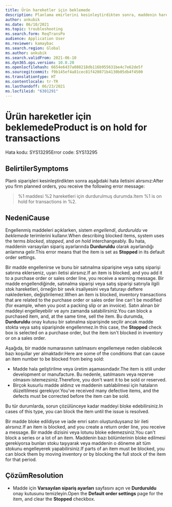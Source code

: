 ```yaml
---
title: Ürün hareketler için beklemede
description: Planlama emirlerini kesinleştirdikten sonra, maddenin hareketler için beklemede olduğunu bildiren bir hata iletisi alırsınız.
author: ankubik
ms.date: 06/10/2021
ms.topic: troubleshooting
ms.search.form: ReqTransPo
audience: Application User
ms.reviewer: kamaybac
ms.search.region: Global
ms.author: ankubik
ms.search.validFrom: 2021-06-10
ms.dyn365.ops.version: 10.0.20
ms.openlocfilehash: 6654e6437a088218db116b955631be4c7e62de5f
ms.sourcegitcommit: f9b145ef4a81cec81f420871b4130b05db4f4500
ms.translationtype: HT
ms.contentlocale: tr-TR
ms.lasthandoff: 06/23/2021
ms.locfileid: "6301291"
---
```

# <a name="product-is-on-hold-for-transactions"></a><span data-ttu-id="bea53-103">Ürün hareketler için beklemede</span><span class="sxs-lookup"><span data-stu-id="bea53-103">Product is on hold for transactions</span></span>

<span data-ttu-id="bea53-104">Hata kodu: SYS13295</span><span class="sxs-lookup"><span data-stu-id="bea53-104">Error code: SYS13295</span></span>

## <a name="symptoms"></a><span data-ttu-id="bea53-105">Belirtiler</span><span class="sxs-lookup"><span data-stu-id="bea53-105">Symptoms</span></span>

<span data-ttu-id="bea53-106">Planlı siparişleri kesinleştirdikten sonra aşağıdaki hata iletisini alırsınız:</span><span class="sxs-lookup"><span data-stu-id="bea53-106">After you firm planned orders, you receive the following error message:</span></span>

> <span data-ttu-id="bea53-107">%1 maddesi %2 hareketleri için durdurulmuş durumda.</span><span class="sxs-lookup"><span data-stu-id="bea53-107">Item %1 is on hold for transactions in %2.</span></span>

## <a name="cause"></a><span data-ttu-id="bea53-108">Nedeni</span><span class="sxs-lookup"><span data-stu-id="bea53-108">Cause</span></span>

<span data-ttu-id="bea53-109">Engellenmiş maddeleri açıklarken, sistem *engellendi*, *durduruldu* ve *beklemede* terimlerini kullanır.</span><span class="sxs-lookup"><span data-stu-id="bea53-109">When describing blocked items, system uses the terms *blocked*, *stopped*, and *on hold* interchangeably.</span></span> <span data-ttu-id="bea53-110">Bu hata, maddenin varsayılan sipariş ayarlarında **Durduruldu** olarak ayarlandığı anlamına gelir.</span><span class="sxs-lookup"><span data-stu-id="bea53-110">This error means that the item is set as **Stopped** in its default order settings.</span></span>

<span data-ttu-id="bea53-111">Bir madde engellenirse ve bunu bir satınalma siparişine veya satış siparişi satırına eklerseniz, uyarı iletisi alırsınız.</span><span class="sxs-lookup"><span data-stu-id="bea53-111">If an item is blocked, and you add it to a purchase order or sales order line, you receive a warning message.</span></span> <span data-ttu-id="bea53-112">Bir madde engellendiğinde, satınalma siparişi veya satış siparişi satırıyla ilgili stok hareketleri, örneğin bir sevk irsaliyesini veya faturayı deftere naklederken, değiştirilemez.</span><span class="sxs-lookup"><span data-stu-id="bea53-112">When an item is blocked, inventory transactions that are related to the purchase order or sales order line can't be modified (for example, when you post a packing slip or an invoice).</span></span> <span data-ttu-id="bea53-113">Satın alınan bir maddeyi engelleyebilir ve aynı zamanda satabilirsiniz.</span><span class="sxs-lookup"><span data-stu-id="bea53-113">You can block a purchased item, and, at the same time, sell the item.</span></span> <span data-ttu-id="bea53-114">Bu durumda, **Durduruldu** onay kutusu bir satınalma siparişinde seçilir ancak madde stokta veya satış siparişinde engellenmez.</span><span class="sxs-lookup"><span data-stu-id="bea53-114">In this case, the **Stopped** check box is selected on a purchase order, but the item isn't blocked in inventory or on a sales order.</span></span>

<span data-ttu-id="bea53-115">Aşağıda, bir madde numarasının satılmasını engellemeye neden olabilecek bazı koşullar yer almaktadır:</span><span class="sxs-lookup"><span data-stu-id="bea53-115">Here are some of the conditions that can cause an item number to be blocked from being sold:</span></span>

- <span data-ttu-id="bea53-116">Madde hala geliştirilme veya üretim aşamasındadır.</span><span class="sxs-lookup"><span data-stu-id="bea53-116">The item is still under development or manufacture.</span></span> <span data-ttu-id="bea53-117">Bu nedenle, satılmasını veya rezerve olmasını istemezsiniz.</span><span class="sxs-lookup"><span data-stu-id="bea53-117">Therefore, you don't want it to be sold or reserved.</span></span>
- <span data-ttu-id="bea53-118">Birçok kusurlu madde aldınız ve maddenin satılabilmesi için hataların düzeltilmesi gerekiyor.</span><span class="sxs-lookup"><span data-stu-id="bea53-118">You've received many defective items, and the defects must be corrected before the item can be sold.</span></span>

<span data-ttu-id="bea53-119">Bu tür durumlarda, sorun çözülünceye kadar maddeyi bloke edebilirsiniz.</span><span class="sxs-lookup"><span data-stu-id="bea53-119">In cases of this type, you can block the item until the issue is resolved.</span></span>

<span data-ttu-id="bea53-120">Bir madde bloke edildiyse ve iade emri satırı oluşturduysanız bir ileti alırsınız.</span><span class="sxs-lookup"><span data-stu-id="bea53-120">If an item is blocked, and you create a return order line, you receive a message.</span></span> <span data-ttu-id="bea53-121">Bir madde dizisini veya lotunu bloke edemezsiniz.</span><span class="sxs-lookup"><span data-stu-id="bea53-121">You can't block a series or a lot of an item.</span></span> <span data-ttu-id="bea53-122">Maddenin bazı bölümlerinin bloke edilmesi gerekiyorsa bunları stoku taşıyarak veya maddenin o döneme ait tüm stokunu engelleyerek yapabilirsiniz.</span><span class="sxs-lookup"><span data-stu-id="bea53-122">If parts of an item must be blocked, you can block them by moving inventory or by blocking the full stock of the item for that period.</span></span>

## <a name="resolution"></a><span data-ttu-id="bea53-123">Çözüm</span><span class="sxs-lookup"><span data-stu-id="bea53-123">Resolution</span></span>

- <span data-ttu-id="bea53-124">Madde için **Varsayılan sipariş ayarları** sayfasını açın ve **Durduruldu** onay kutusunu temizleyin.</span><span class="sxs-lookup"><span data-stu-id="bea53-124">Open the **Default order settings** page for the item, and clear the **Stopped** checkbox.</span></span>
